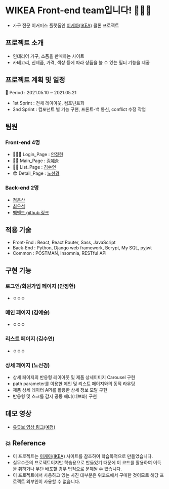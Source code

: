 # WIKEA Front-end team입니다! 👨🏻‍💻

- 가구 전문 이커머스 플랫폼인 [이케아(IKEA)](https://www.ikea.com/kr/ko/) 클론 프로젝트

## 프로젝트 소개

- 인테리어 가구, 소품을 판매하는 사이트
- 카테고리, 신제품, 가격, 색상 등에 따라 상품을 볼 수 있는 필터 기능을 제공

## 프로젝트 계획 및 일정

🎈 Period : 2021.05.10 ~ 2021.05.21
- 1st Sprint : 전체 레이아웃, 컴포넌트화
- 2nd Sprint : 컴포넌트 별 기능 구현, 프론트-백 통신, conflict 수정 작업

## 팀원

### Front-end 4명

  - 👱🏻‍♀️ Login_Page : [안정현](https://github.com/ahnjeongh2)
  - 👶🏻 Main_Page : [김예슬](https://github.com/yesl-kim)
  - 👱🏻 List_Page : [김수연](https://github.com/ksy4568)
  - 😎 Detail_Page : [노선경](https://github.com/celline1637)

### Back-end 2명

  - [정운산](https://github.com/Action2theFuture)
  - [최우석](https://github.com/tonic523)
  - [백엔드 github 링크](https://github.com/wecode-bootcamp-korea/20-1st-WIKEA-backend)

## 적용 기술

- Front-End : React, React Router, Sass, JavaScript
- Back-End : Python, Django web framework, Bcrypt, My SQL, pyjwt
- Common : POSTMAN, Insomnia, RESTful API

## 구현 기능

### 로그인/회원가입 페이지 (안정현)

- ㅇㅇㅇ

### 메인 페이지 (김예슬)

- ㅇㅇㅇ

### 리스트 페이지 (김수연)

- ㅇㅇㅇ

### 상세 페이지 (노선경)

- 상세 페이지의 반응형 레이아웃 및 제품 상세이미지 Carousel 구현
- path parameter를 이용한 메인 및 리스트 페이지와의 동적 라우팅
- 제품 상세 데이터 API를 활용한 상세 정보 모달 구현
- 반응형 및 스크롤 감지 공동 헤더(네브바) 구현


## 데모 영상
- [유튜브 영상 링크(예정)]()


## 💥 Reference
- 이 프로젝트는 [이케아(IKEA)](https://www.ikea.com/kr/ko/) 사이트를 참조하여 학습목적으로 만들었습니다.
- 실무수준의 프로젝트이지만 학습용으로 만들었기 때문에 이 코드를 활용하여 이득을 취하거나 무단 배포할 경우 법적으로 문제될 수 있습니다.
- 이 프로젝트에서 사용하고 있는 사진 대부분은 위코드에서 구매한 것이므로 해당 프로젝트 외부인이 사용할 수 없습니다.
